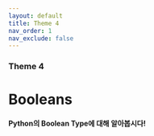 ```yaml
---
layout: default
title: Theme 4
nav_order: 1
nav_exclude: false
---
```

### Theme 4
# Booleans
#### Python의 Boolean Type에 대해 알아봅시다! 